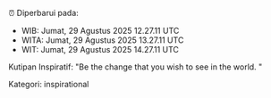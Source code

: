 ⏰ Diperbarui pada:
- WIB: Jumat, 29 Agustus 2025 12.27.11 UTC
- WITA: Jumat, 29 Agustus 2025 13.27.11 UTC
- WIT: Jumat, 29 Agustus 2025 14.27.11 UTC

Kutipan Inspiratif:
"Be the change that you wish to see in the world. "


Kategori: inspirational

